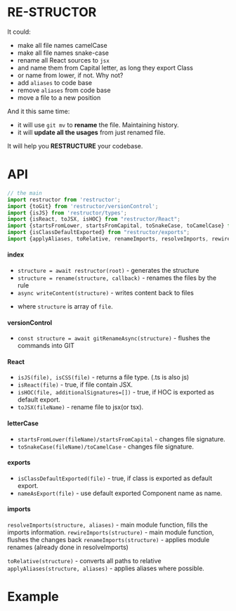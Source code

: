RE-STRUCTOR
=====

It could:
 - make all file names camelCase
 - make all file names snake-case 
 - rename all React sources to `jsx`
 - and name them from Capital letter, as long they export Class
 - or name from lower, if not. Why not?
 - add `aliases` to code base
 - remove `aliases` from code base
 - move a file to a new position
 
And it this same time:
 - it will use `git mv` to __rename__ the file. Maintaining history.
 - it will __update all the usages__ from just renamed file.
 
It will help you __RESTRUCTURE__ your codebase.

# API 
```js
// the main
import restructor from 'restructor';
import {toGit} from 'restructor/versionControl';
import {isJS} from 'restructor/types';
import {isReact, toJSX, isHOC} from "restructor/React";
import {startsFromLower, startsFromCapital, toSnakeCase, toCamelCase} from "restructor/letterCase";
import {isClassDefaultExported} from "restructor/exports";
import {applyAliases, toRelative, renameImports, resolveImports, rewireImports} from 'restructor/imports'
```
#### index
- `structure = await restructor(root)` - generates the structure
- `structure = rename(structure, callback)` - renames the files by the rule
- `async writeContent(structure)` - writes content back to files
* where `structure` is array of `file`.
#### versionControl
- `const structure = await gitRenameAsync(structure)` - flushes the commands into GIT
#### React
- `isJS(file), isCSS(file)` - returns a file type. (.ts is also js)
- `isReact(file)` - true, if file contain JSX.
- `isHOC(file, additionalSignatures=[])` - true, if HOC is exported as default export.
- `toJSX(fileName)` - rename file to jsx(or tsx).
#### letterCase
- `startsFromLower(fileName)/startsFromCapital` - changes file signature. 
- `toSnakeCase(fileName)/toCamelCase` - changes file signature.
#### exports
- `isClassDefaultExported(file)` - true, if class is exported as default export.
- `nameAsExport(file)` - use default exported Component name as name.
#### imports
`resolveImports(structure, aliases)` - main module function, fills the imports information.
`rewireImports(structure)` - main module function, flushes the changes back
`renameImports(structure)` - applies module renames (already done in resolveImports)

`toRelative(structure)` - converts all paths to relative
`applyAliases(structure, aliases)` - applies aliases where possible.



 
# Example